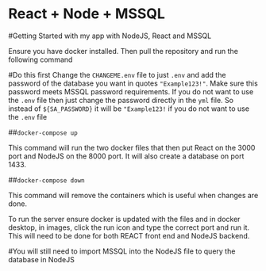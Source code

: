 # React + Node + MSSQL

#Getting Started with my app with NodeJS, React and MSSQL

Ensure you have docker installed. Then pull the repository and run the following command

#Do this first
Change the `CHANGEME.env` file to just `.env` and add the password of the database you want in quotes `"Example123!"`. Make sure this password meets MSSQL password requirements.
If you do not want to use the `.env` file then just change the password directly in the `yml` file. So instead of `${SA_PASSWORD}` it will be `"Example123!` if you do not want to use the `.env` file

##`docker-compose up`

This command will run the two docker files that then put React on the 3000 port and NodeJS on the 8000 port. It will also create a database on port 1433.

##`docker-compose down`

This command will remove the containers which is useful when changes are done.

To run the server ensure docker is updated with the files and in docker desktop, in images, click the run icon and type the correct port and run it. This will need to be done for both REACT front end and NodeJS backend.

#You will still need to import MSSQL into the NodeJS file to query the database in NodeJS
